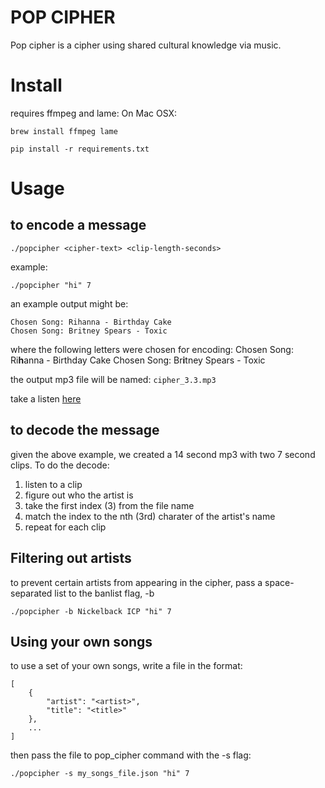 # POP CIPHER

Pop cipher is a cipher using shared cultural knowledge via music.

# Install

requires ffmpeg and lame:
On Mac OSX:
```
brew install ffmpeg lame
```

```
pip install -r requirements.txt
```

# Usage

## to encode a message
```
./popcipher <cipher-text> <clip-length-seconds>
```

example:

```
./popcipher "hi" 7
```

an example output might be:

```
Chosen Song: Rihanna - Birthday Cake
Chosen Song: Britney Spears - Toxic
```

where the following letters were chosen for encoding:
Chosen Song: Ri**h**anna - Birthday Cake
Chosen Song: Br**i**tney Spears - Toxic

the output mp3 file will be named: `cipher_3.3.mp3`

take a listen [here](https://raw.githubusercontent.com/rushton/pop-cipher/master/cipher_3.3.mp3)

## to decode the message

given the above example, we created a 14 second mp3 with two 7 second clips. To do the decode:
1. listen to a clip
2. figure out who the artist is
3. take the first index (3) from the file name
4. match the index to the nth (3rd) charater of the artist's name
5. repeat for each clip

## Filtering out artists

to prevent certain artists from appearing in the cipher, pass a space-separated list to the banlist flag, -b

```
./popcipher -b Nickelback ICP "hi" 7
```

## Using your own songs

to use a set of your own songs, write a file in the format:
```
[
    {
        "artist": "<artist>",
        "title": "<title>"
    },
    ...
]
```

then pass the file to pop_cipher command with the -s flag:
```
./popcipher -s my_songs_file.json "hi" 7
```
